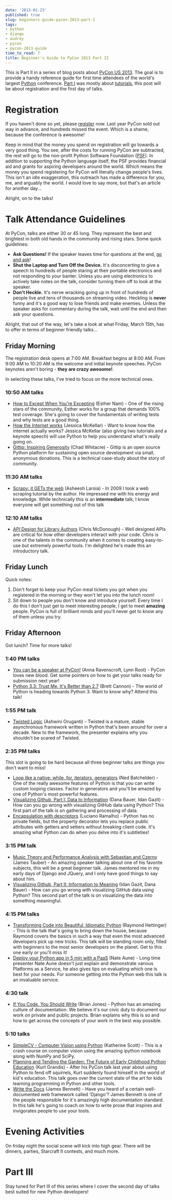 ```yaml
---
date: '2013-01-23'
published: true
slug: beginners-guide-pycon-2013-part-2
tags:
- python
- django
- audrey
- pycon
- pycon-2013-guide
time_to_read: 7
title: Beginner's Guide to PyCon 2013 Part II
---
```


This is Part II in a series of blog posts about [PyCon US
2013](https://us.pycon.org/2013/). The goal is to provide a handy
reference guide for first time attendees of the world's largest
[Python](http://python.org) conference. [Part
I](https://pydanny.com/beginners-guide-pycon-2013-part-1.html) was
mostly about [tutorials](https://us.pycon.org/2013/schedule/tutorials/),
this post will be about registration and the first day of talks.

Registration
============

If you haven't done so yet, please
[register](https://us.pycon.org/2013/registration/register/) now. Last
year PyCon sold out way in advance, and hundreds missed the event. Which
is a shame, because the conference is awesome!

Keep in mind that the money you spend on registration will go towards a
very good thing. You see, after the costs for running PyCon are
subtracted, the rest will go to the non-profit Python Software
Foundation ([PSF](http://python.org/psf/)). In addition to supporting
the Python language itself, the PSF provides financial aid and grants
for aspiring developers around the world. Which means the money you
spend registering for PyCon will literally change people's lives. This
isn't an idle exaggeration, this outreach has made a difference for
you, me, and arguably the world. I would love to say more, but that's
an article for another day...

Alright, on to the talks!

Talk Attendance Guidelines
==========================

At PyCon, talks are either 30 or 45 long. They represent the best and
brightest in both old hands in the community and rising stars. Some
quick guidelines:

-   **Ask Questions!** If the speaker leaves time for questions at the
    end, [go and
    ask](http://cecinestpasun.com/entries/i-can-haz-question-or-five/)!
-   **Shut the Laptop and Turn Off the Device.** It's disconcerting to
    give a speech to hundreds of people staring at their portable
    electronics and not responding to your banter. Unless you are using
    electronics to actively take notes on the talk, consider turning
    them off to look at the speaker.
-   **Don't Heckle.** It's nerve wracking going up in front of
    hundreds of people live and tens of thousands on streaming video.
    Heckling is **never** funny and it's a good way to lose friends and
    make enemies. Unless the speaker asks for commentary during the
    talk, wait until the end and then ask your questions.

Alright, that out of the way, let's take a look at what Friday, March
15th, has to offer in terms of beginner friendly talks...

Friday Morning
--------------

The registration desk opens at 7:00 AM. Breakfast begins at 8:00 AM.
From 9:00 AM to 10:20 AM is the welcome and initial keynote speeches.
PyCon keynotes aren't boring - **they are crazy awesome!**.

In selecting these talks, I've tried to focus on the more technical
ones.

### 10:50 AM talks

-   [How to Except When You're
    Excepting](https://us.pycon.org/2013/schedule/presentation/35/)
    (Esther Nam) - One of the rising stars of the community, Esther
    works for a group that demands 100% test coverage. She's going to
    cover the fundamentals of writing tests and why tests are a good
    thing.
-   [How the Internet
    works](https://us.pycon.org/2013/schedule/presentation/50/) (Jessica
    McKellar) - Want to know how the internet actually works? Jessica
    McKellar (also giving two tutorials and a keynote speech) will use
    Python to help you understand what's really going on.
-   [Gittip: Inspiring
    Generosity](https://us.pycon.org/2013/schedule/presentation/116/)
    (Chad Whitacre) - Gittip is an open source Python platform for
    sustaining open source development via small, anonymous donations.
    This is a technical case-study about the story of community.

### 11:30 AM talks

-   [Scrapy: it GETs the
    web](https://us.pycon.org/2013/schedule/presentation/135/) (Asheesh
    Laroia) - In 2009 I took a web scraping tutorial by the author. He
    impressed me with his energy and knowledge. While technically this
    is an **intermediate** talk, I know everyone will get something out
    of this talk

### 12:10 AM talks

-   [API Design for Library
    Authors](https://us.pycon.org/2013/schedule/presentation/39/) (Chris
    McDonough) - Well designed APIs are critical for how other
    developers interact with your code. Chris is one of the talents in
    the community when it comes to creating easy-to-use but extremely
    powerful tools. I'm delighted he's made this an introductory talk.

Friday Lunch
------------

Quick notes:

1.  Don't forget to keep your PyCon meal tickets you got when you
    registered in the morning or they won't let you into the lunch
    room!
2.  Sit down to people you don't know and introduce yourself. Every
    time I do this I don't just get to meet interesting people, I get
    to meet **amazing** people. PyCon is full of brilliant minds and
    you'll never get to know any of them unless you try.

Friday Afternoon
----------------

Got lunch? Time for more talks!

### 1:40 PM talks

-   [You can be a speaker at
    PyCon!](https://us.pycon.org/2013/schedule/presentation/54/) (Anna
    Ravenscroft, Lynn Root) - PyCon loves new blood. Get some pointers
    on how to get your talks ready for submission next year!
-   [Python 3.3: Trust Me, It's Better than
    2.7](https://us.pycon.org/2013/schedule/presentation/117/) (Brett
    Cannon) - The world of Python is heading towards Python 3. Want to
    know why? Attend this talk!

### 1:55 PM talk

-   [Twisted Logic](https://us.pycon.org/2013/schedule/presentation/40/)
    (Ashwini Oruganti) - Twisted is a mature, stable asynchronous
    framework written in Python that's been around for over a decade.
    New to the framework, the presenter explains why you shouldn't be
    scared of Twisted.

### 2:35 PM talks

This slot is going to be hard because all three beginner talks are
things you don't want to miss!

-   [Loop like a native: while, for, iterators,
    generators](https://us.pycon.org/2013/schedule/presentation/76/)
    (Ned Batchelder) - One of the really awesome features of Python is
    that you can write custom looping classes. Factor in generators and
    you'll be amazed by one of Python's most powerful features.
-   [Visualizing Github, Part I: Data to
    Information](https://us.pycon.org/2013/schedule/presentation/112/)
    (Dana Bauer, Idan Gazit) - How can you go wrong with visualizing
    GitHub data using Python? This first part of the talk is on
    gathering and processing of data.
-   [Encapsulation with
    descriptors](https://us.pycon.org/2013/schedule/presentation/145/)
    (Luciano Ramalho) - Python has no private fields, but the property
    decorator lets you replace public attributes with getters and
    setters without breaking client code. It's amazing what Python can
    do when you delve into it's subtleties!

### 3:15 PM talk

-   [Music Theory and Performance Analysis with Sebastian and
    Czerny](https://us.pycon.org/2013/schedule/presentation/136/) (James
    Tauber) - An amazing speaker talking about one of his favorite
    subjects, this will be a great beginner talk. James mentored me in
    my early days of Django and JQuery, and I only have good things to
    say about him.
-   [Visualizing Github, Part II: Information to
    Meaning](https://us.pycon.org/2013/schedule/presentation/108/) (Idan
    Gazit, Dana Bauer) - How can you go wrong with visualizing GitHub
    data using Python? This second part of the talk is on visualizing
    the data into something meaningful.

### 4:15 PM talks

-   [Transforming Code into Beautiful, Idiomatic
    Python](https://us.pycon.org/2013/schedule/presentation/126/)
    (Raymond Hettinger) - This is the talk that's going to bring down
    the house, because Raymond covers the basics in such a way that even
    the most advanced developers pick up new tricks. This talk will be
    standing room only, filled with beginners to the most senior
    developers on the planet. Get to this one early or you'll miss it!
-   [Deploy your Python app in 5 min with a
    PaaS](https://us.pycon.org/2013/schedule/presentation/118/) (Nate
    Aune) - Long time presenter Nate Aune doesn't just explain and
    demonstrate various Platforms as a Service, he also gives tips on
    evaluating which one is best for your needs. For someone getting
    into the Python web this talk is an invaluable service.

### 4:30 talk

-   [If You Code, You Should
    Write](https://us.pycon.org/2013/schedule/presentation/124/) (Brian
    Jones) - Python has an amazing culture of documentation. We believe
    it's our civic duty to document our work on private and public
    projects. Brian explains why this is so and how to get across the
    concepts of your work in the best way possible.

### 5:10 talks

-   [SimpleCV - Computer Vision using
    Python](https://us.pycon.org/2013/schedule/presentation/65/)
    (Katherine Scott) - This is a crash course on computer vision using
    the amazing ipython notebook along with NumPy and SciPy.
-   [Planning and Tending the Garden: The Future of Early Childhood
    Python
    Education](https://us.pycon.org/2013/schedule/presentation/96/)
    (Kurt Grandis) - After his PyCon talk last year about using Python
    to fend off squirrels, Kurt suddenly found himself in the world of
    kid's education. This talk goes over the current state of the art
    for kids learning programming in Python and other tools.
-   [Write the
    Docs](https://us.pycon.org/2013/schedule/presentation/113/) (James
    Bennett) - Have you heard of a certain well-documented web framework
    called 'Django'? James Bennett is one of the people responsible
    for it's amazingly high documentation standard. In this talk he's
    going to coach on how to write prose that inspires and invigorates
    people to use your tools.

Evening Activities
==================

On friday night the social scene will kick into high gear. There will be
dinners, parties, Starcraft II contests, and much more.

Part III
========

Stay tuned for Part III of this series where I cover the second day of
talks best suited for new Python developers!
